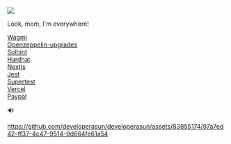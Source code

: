 ![](https://gh-hits.nomadcoders.workers.dev/view?username=developerasun)

Look, mom, I'm everywhere!

[Wagmi](https://github.com/wagmi-dev/wagmi/issues/1948) <br/>
[Openzeppelin-upgrades](https://github.com/OpenZeppelin/openzeppelin-upgrades/issues/623) <br/>
[Solhint](https://github.com/protofire/solhint/issues/354) <br/>
[Hardhat](https://github.com/NomicFoundation/hardhat/issues/3385) <br/>
[Nextjs](https://github.com/vercel/next.js/issues/49565) <br/>
[Jest](https://stackoverflow.com/questions/69164606/jest-cannot-log-after-tests-are-done-having-problems-on-import-of-functions) <br/>
[Supertest](https://github.com/mtbrault/nextjs-http-supertest/issues/12) <br/>
[Vercel](https://github.com/orgs/vercel/discussions/3150) <br/>
[Paypal](https://github.com/paypal/react-paypal-js/issues/108)

🔊

https://github.com/developerasun/developerasun/assets/83855174/97a7ed42-ff37-4c47-9514-9d664fe61a54

